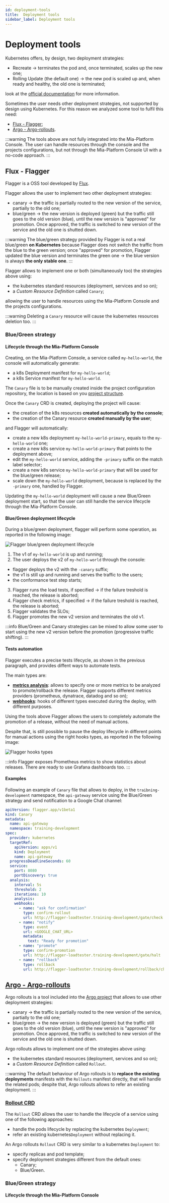 ```yaml
---
id: deployment-tools
title:  Deployment tools
sidebar_label: Deployment tools
---
```


# Deployment tools

Kubernetes offers, by design, two deployment strategies:

* Recreate &rarr; terminates the pod and, once terminated, scales up the new one;
* Rolling Update (the default one) &rarr; the new pod is scaled up and, when ready and healthy, the old one is terminated;

look at the [official documentation](https://kubernetes.io/docs/concepts/workloads/controllers/deployment/#strategy) for more information.

Sometimes the user needs other deployment strategies, not supported by design using Kubernetes.
For this reason we analyzed some tool to fulfil this need:

* [Flux - Flagger](https://flagger.app/);
* [Argo - Argo-rollouts](https://argo-rollouts.readthedocs.io/).

:::warning
The tools above are not fully integrated into the Mia-Platform Console. The user can handle resources through the console and the projects configurations, but not through the Mia-Platform Console UI with a no-code approach.
:::

## Flux - Flagger

Flagger is a OSS tool developed by [Flux](https://fluxcd.io/).

Flagger allows the user to implement two other deployment strategies:
* canary &rarr; the traffic is partially routed to the new version of the service, partially to the old one;
* blue/green &rarr; the new version is deployed (green) but the traffic still goes to the old version (blue), until the new version is "approved" for promotion. Once approved, the traffic is switched to new version of the service and the old one is shutted down.

:::warning
The blue/green strategy provided by Flagger is not a real blue/green **on Kubernetes** because Flagger does not switch the traffic from the blue to the green version; once "approved" for promotion, Flagger updated the blue version and terminates the green one &rarr; the blue version is always **the only stable one**. 
:::

Flagger allows to implement one or both (simultaneously too) the strategies above using:
* the kubernetes standard resources (deployment, services and so on);
* a *Custom Resource Definition* called `Canary`;

allowing the user to handle resources using the Mia-Platform Console and the projects configurations.

:::warning
Deleting a `Canary` resource will cause the kubernetes resources deletion too.
:::

### Blue/Green strategy

#### Lifecycle through the Mia-Platform Console

Creating, on the Mia-Platform Console, a service called `my-hello-world`, the console will automatically generate:
* a k8s Deployment manifest for `my-hello-world`;
* a k8s Service manifest for `my-hello-world`.

The `Canary` file is to be manually created inside the project configuration repository, the location is based on you [project structure](https://docs.mia-platform.eu/docs/development_suite/set-up-infrastructure/create-project).

Once the `Canary` CRD is created, deploying the project will cause:
* the creation of the k8s resources **created automatically by the console**;
* the creation of the Canary resource **created manually by the user**;

and Flagger will automatically:
* create a new k8s deployment `my-hello-world-primary`, equals to the `my-hello-world` one;
* create a new k8s service `my-hello-world-primary` that points to the deployment above;
* edit the `my-hello-world` service, adding the `-primary` suffix on the match label selector;
* create a new k8s service `my-hello-world-primary` that will be used for the blue/green release;
* scale down the `my-hello-world` deployment, because is replaced by the `-primary` one, handled by Flagger.

Updating the `my-hello-world` deployment will cause a new Blue/Green deployment start, so that the user can still handle the service lifecycle through the Mia-Platform Console.

#### Blue/Green deployment lifecycle

During a blue/green deployment, flagger will perform some operation, as reported in the following image:

![Flagger blue/green deployment lifecycle](img/flagger_bg_lifecycle.png)

1. The v1 of `my-hello-world` is up and running;
2. The user deploys the v2 of `my-hello-world` through the console:
  * flagger deploys the v2 with the `-canary` suffix;
  * the v1 is still up and running and serves the traffic to the users;
  * the conformance test step starts;
3. Flagger runs the load tests, if specified &rarr; if the failure treshold is reached, the release is aborted;
4. Flagger check metrics, if specified &rarr; if the failure treshold is reached, the release is aborted;
5. Flagger validates the SLOs;
6. Flagger promotes the new v2 version and terminates the old v1.

:::info
Blue/Green and Canary strategies can be mixed to allow some user to start using the new v2 version before the promotion (progressive traffic shifting).
:::

#### Tests automation

Flagger executes a precise tests lifecycle, as shown in the previous paragraph, and provides diffent ways to automate tests.

The main types are:
* [**metrics analysis**](https://docs.flagger.app/usage/metrics): allows to specify one or more metrics to be analyzed to promote/rollback the release. Flagger supports different metrics providers (prometheus, dynatrace, datadog and so on);
* [**webhooks**](https://docs.flagger.app/usage/webhooks): hooks of different types executed during the deploy, with different purposes.

Using the tools above Flagger allows the users to completely automate the promotion of a release, without the need of manual actions.

Despite that, is still possible to pause the deploy lifecycle in different points for manual actions using the right hooks types, as reported in the following image:

![Flagger hooks types](./img/flagger_hooks_types.png)

:::info
Flagger exposes Prometheus metrics to show statistics about releases. There are ready to use Grafana dashboards too.
:::

#### Examples

Following an example of `Canary` file that allows to deploy, in the `traibning-development` namespace, the `api-gateway` service using the Blue/Green strategy and send notification to a Google Chat channel:

```yaml
apiVersion: flagger.app/v1beta1
kind: Canary
metadata:
  name: api-gateway
  namespace: training-development
spec:
  provider: kubernetes
  targetRef:
    apiVersion: apps/v1
    kind: Deployment
    name: api-gateway
  progressDeadlineSeconds: 60
  service:
    port: 8080
    portDiscovery: true
  analysis:
    interval: 5s
    threshold: 2
    iterations: 10
    analysis:
    webhooks:
      - name: "ask for confirmation"
        type: confirm-rollout
        url: http://flagger-loadtester.training-development/gate/check
      - name: "notify"
        type: event
        url: <GOOGLE_CHAT_URL>
        metadata:
          text: "Ready for promotion"
      - name: "promote"
        type: confirm-promotion
        url: http://flagger-loadtester.training-development/gate/halt
      - name: "rollback"
        type: rollback
        url: http://flagger-loadtester.training-development/rollback/check
```

## [Argo - Argo-rollouts](https://argo-rollouts.readthedocs.io/)

Argo rollouts is a tool included into the [Argo project](https://argoproj.github.io/) that allows to use other deployment strategies:
* canary &rarr; the traffic is partially routed to the new version of the service, partially to the old one;
* blue/green &rarr; the new version is deployed (green) but the traffic still goes to the old version (blue), until the new version is "approved" for promotion. Once approved, the traffic is switched to new version of the service and the old one is shutted down.

Argo rollouts allows to implement one of the strategies above using:
* the kubernetes standard resources (deployment, services and so on);
* a *Custom Resource Definition* called `Rollout`.

:::warning
The default behaviour of Argo rollouts is to **replace the existing deployments** manifests with the `Rollouts` manifest directly, that will handle the related pods; despite that, Argo rollouts allows to refer an existing deployment.
:::

### [Rollout CRD](https://argo-rollouts.readthedocs.io/en/stable/features/specification/)

The `Rollout` CRD allows the user to handle the lifecycle of a service using one of the following approaches:
* handle the pods lifecycle by replacing the kubernetes `Deployment`;
* refer an existing kubernetes`Deployment` without replacing it.

An Argo rollouts `Rollout` CRD is very similar to a kubernetes `Deployment` to:
* specify replicas and pod template;
* specify deployment strategies different from the default ones:
  * Canary;
  * Blue/Green.

### Blue/Green strategy

#### Lifecycle through the Mia-Platform Console

